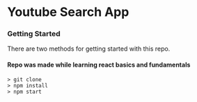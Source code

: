 # Youtube Search App

### Getting Started

There are two methods for getting started with this repo.

#### Repo was made while learning react basics and fundamentals

```
> git clone
> npm install
> npm start

```
